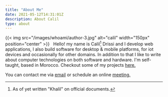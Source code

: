 ```yaml
---
title: "About Me"
date: 2021-05-12T14:31:01Z
description: About Calil 
type: about
---
```





{{< img src="/images/whoami/author-3.jpg" alt="calil" width="150px" position="center" >}}
&nbsp;
Hello! my name is Calil[^1] Drissi and I develop web applications, I also build software for desktop & mobile platforms, for iot devices and occasionally for other domains. In addition to that I like to write about computer technologies on both software and hardware. I'm self-taught, based in Morocco. Checkout some of my projects [here.](http://calil.tech/showcase) 

You can contact me via [email](mailto:reach@calil.tech) or schedule an online [meeting.](http://calendly.com/calildrissi)






[^1]:As of yet written "Khalil" on official documents.